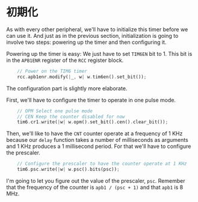 <!-- # Initialization -->

# 初期化

As with every other peripheral, we'll have to initialize this timer before we can use it. And just
as in the previous section, initialization is going to involve two steps: powering up the timer and
then configuring it.

Powering up the timer is easy: We just have to set `TIM6EN` bit to 1. This bit is in the `APB1ENR`
register of the `RCC` register block.

``` rust
    // Power on the TIM6 timer
    rcc.apb1enr.modify(|_, w| w.tim6en().set_bit());
```

The configuration part is slightly more elaborate.

First, we'll have to configure the timer to operate in one pulse mode.

``` rust
    // OPM Select one pulse mode
    // CEN Keep the counter disabled for now
    tim6.cr1.write(|w| w.opm().set_bit().cen().clear_bit());
```

Then, we'll like to have the `CNT` counter operate at a frequency of 1 KHz because our `delay`
function takes a number of milliseconds as arguments and 1 KHz produces a 1 millisecond period. For
that we'll have to configure the prescaler.

``` rust
    // Configure the prescaler to have the counter operate at 1 KHz
    tim6.psc.write(|w| w.psc().bits(psc));
```

I'm going to let you figure out the value of the prescaler, `psc`. Remember that the frequency of
the counter is `apb1 / (psc + 1)` and that `apb1` is 8 MHz.
